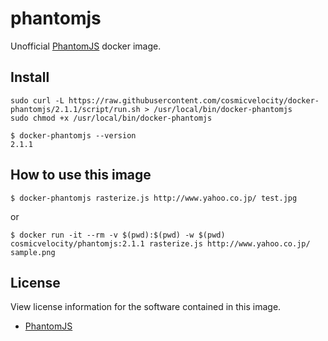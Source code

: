 # phantomjs
Unofficial [PhantomJS](http://phantomjs.org/) docker image.

## Install

    sudo curl -L https://raw.githubusercontent.com/cosmicvelocity/docker-phantomjs/2.1.1/script/run.sh > /usr/local/bin/docker-phantomjs
    sudo chmod +x /usr/local/bin/docker-phantomjs

    $ docker-phantomjs --version
    2.1.1

## How to use this image

    $ docker-phantomjs rasterize.js http://www.yahoo.co.jp/ test.jpg

or
    
    $ docker run -it --rm -v $(pwd):$(pwd) -w $(pwd) cosmicvelocity/phantomjs:2.1.1 rasterize.js http://www.yahoo.co.jp/ sample.png

## License
View license information for the software contained in this image.

- [PhantomJS](https://github.com/ariya/phantomjs/blob/master/LICENSE.BSD)
